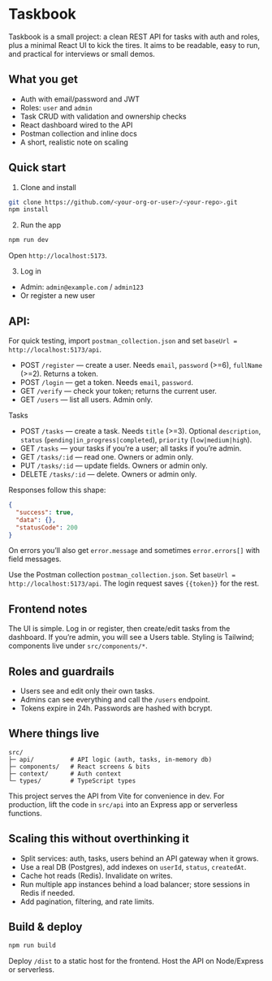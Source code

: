 # Taskbook 

Taskbook is a small project: a clean REST API for tasks with auth and roles, plus a minimal React UI to kick the tires. It aims to be readable, easy to run, and practical for interviews or small demos.

## What you get

- Auth with email/password and JWT
- Roles: `user` and `admin`
- Task CRUD with validation and ownership checks
- React dashboard wired to the API
- Postman collection and inline docs
- A short, realistic note on scaling

## Quick start

1) Clone and install
```bash
git clone https://github.com/<your-org-or-user>/<your-repo>.git
npm install
```

2) Run the app
```bash
npm run dev
```
Open `http://localhost:5173`.

3) Log in
- Admin: `admin@example.com` / `admin123`
- Or register a new user

## API:

For quick testing, import `postman_collection.json` and set `baseUrl = http://localhost:5173/api`.

- POST `/register` — create a user. Needs `email`, `password` (>=6), `fullName` (>=2). Returns a token.
- POST `/login` — get a token. Needs `email`, `password`.
- GET `/verify` — check your token; returns the current user.
- GET `/users` — list all users. Admin only.

Tasks
- POST `/tasks` — create a task. Needs `title` (>=3). Optional `description`, `status` (`pending|in_progress|completed`), `priority` (`low|medium|high`).
- GET `/tasks` — your tasks if you’re a user; all tasks if you’re admin.
- GET `/tasks/:id` — read one. Owners or admin only.
- PUT `/tasks/:id` — update fields. Owners or admin only.
- DELETE `/tasks/:id` — delete. Owners or admin only.

Responses follow this shape:
```json
{
  "success": true,
  "data": {},
  "statusCode": 200
}
```
On errors you’ll also get `error.message` and sometimes `error.errors[]` with field messages.

Use the Postman collection `postman_collection.json`. Set `baseUrl = http://localhost:5173/api`. The login request saves `{{token}}` for the rest.

## Frontend notes

The UI is simple. Log in or register, then create/edit tasks from the dashboard. If you’re admin, you will see a Users table. Styling is Tailwind; components live under `src/components/*`.

## Roles and guardrails

- Users see and edit only their own tasks.
- Admins can see everything and call the `/users` endpoint.
- Tokens expire in 24h. Passwords are hashed with bcrypt.

## Where things live

```
src/
├─ api/          # API logic (auth, tasks, in-memory db)
├─ components/   # React screens & bits
├─ context/      # Auth context
└─ types/        # TypeScript types
```

This project serves the API from Vite for convenience in dev. For production, lift the code in `src/api` into an Express app or serverless functions.

## Scaling this without overthinking it

- Split services: auth, tasks, users behind an API gateway when it grows.
- Use a real DB (Postgres), add indexes on `userId`, `status`, `createdAt`.
- Cache hot reads (Redis). Invalidate on writes.
- Run multiple app instances behind a load balancer; store sessions in Redis if needed.
- Add pagination, filtering, and rate limits.

## Build & deploy

```bash
npm run build
```
Deploy `/dist` to a static host for the frontend. Host the API on Node/Express or serverless.
